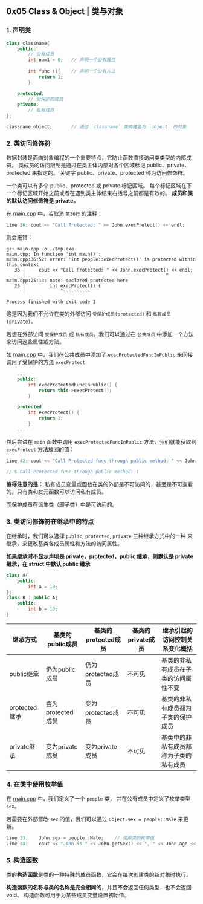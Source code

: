 ## 0x05 Class & Object | 类与对象

### 1. 声明类

```c++
class classname{
    public:
        // 公有成员
        int num1 = 0;   // 声明一个公有属性
        
        int func (){    // 声明一个公有方法
            return 1;
        }

    protected:
        // 受保护的成员
    private:
        // 私有成员
};

classname object;       // 通过 `classname` 类构建名为 `object` 的对象
```

### 2. 类访问修饰符
数据封装是面向对象编程的一个重要特点，它防止函数直接访问类类型的内部成员。
类成员的访问限制是通过在类主体内部对各个区域标记 public、private、protected 来指定的。
关键字 public、private、protected 称为访问修饰符。

一个类可以有多个 public、protected 或 private 标记区域。
每个标记区域在下一个标记区域开始之前或者在遇到类主体结束右括号之前都是有效的。
**成员和类的默认访问修饰符是 private。**


在 [main.cpp](./main.cpp) 中，若取消 `第36行` 的注释：
```c++
Line 36: cout << "Call Protected: " << John.execProtect() << endl;
```
则会报错：
```shell script
g++ main.cpp -o ./tmp.exe
main.cpp: In function 'int main()':
main.cpp:36:52: error: 'int people::execProtect()' is protected within this context
   36 |     cout << "Call Protected: " << John.execProtect() << endl;
      |                                                    ^
main.cpp:25:13: note: declared protected here
   25 |         int execProtect() {
      |             ^~~~~~~~~~~

Process finished with exit code 1
```
这是因为我们不允许在类的外部访问 `受保护成员(protected)` 和 `私有成员(private)`。

若想在外部访问 `受保护成员` 或 `私有成员`，我们可以通过在 `公共成员` 中添加一个方法来访问这些属性或方法。

如 [main.cpp](./main.cpp) 中，我们在公共成员中添加了 `execProtectedFuncInPublic`
来间接调用了受保护的方法 `execProtect`

```c++
    ...
    public:
        int execProtectedFuncInPublic() {
            return this->execProtect();
        }

    protected:
        int execProtect() {
            return 1;
        }
    ...
```

然后尝试在 `main` 函数中调用 `execProtectedFuncInPublic` 方法，我们就能获取到 `execProtect` 方法放回的值：

```c++
Line 42: cout << "Call Protected func through public method: " << John.execProtectedFuncInPublic() << endl;

// $ Call Protected func through public method: 1
```

**值得注意的是：**
私有成员变量或函数在类的外部是不可访问的，甚至是不可查看的。只有类和友元函数可以访问私有成员。

而保护成员在派生类（即子类）中是可访问的。

### 3. 类访问修饰符在继承中的特点

在继承时，我们可以选择 `public`, `protected`, `private` 三种继承方式中的一种
来继承，来更改基类各成员属性和方法的访问属性。

**如果继承时不显示声明是 private，protected，public 继承，则默认是 private 继承，在 struct 中默认 public 继承**

```c++
class A{
    public:
        int a = 10;
};
class B : public A{
    public:
        int b = 10;
}
```

|继承方式|	基类的public成员|	基类的protected成员|	基类的private成员|	继承引起的访问控制关系变化概括|
|----|----|----|----|----|
|public继承|	仍为public成员|	仍为protected成员|	不可见|	基类的非私有成员在子类的访问属性不变|
|protected继承|	变为protected成员|	变为protected成员|	不可见|	基类的非私有成员都为子类的保护成员|
|private继承|	变为private成员|	变为private成员|	不可见|	基类中的非私有成员都称为子类的私有成员|


### 4. 在类中使用枚举值
在 [main.cpp](./main.cpp) 中，我们定义了一个 `people` 类，
并在公有成员中定义了枚举类型 `sex`。

若需要在外部修改 `sex` 的值，我们可以通过 `Object.sex = people::Male` 来更新。

```c++
Line 33:    John.sex = people::Male;    // 使用类的枚举值
Line 34:    cout << "John is " << John.getSex() << ", " << John.age << " year old" << endl;
```

### 5. 构造函数
类的**构造函数**是类的一种特殊的成员函数，它会在每次创建类的新对象时执行。

**构造函数的名称与类的名称是完全相同的**，并且**不会**返回任何类型，也不会返回 void。
构造函数可用于为某些成员变量设置初始值。
